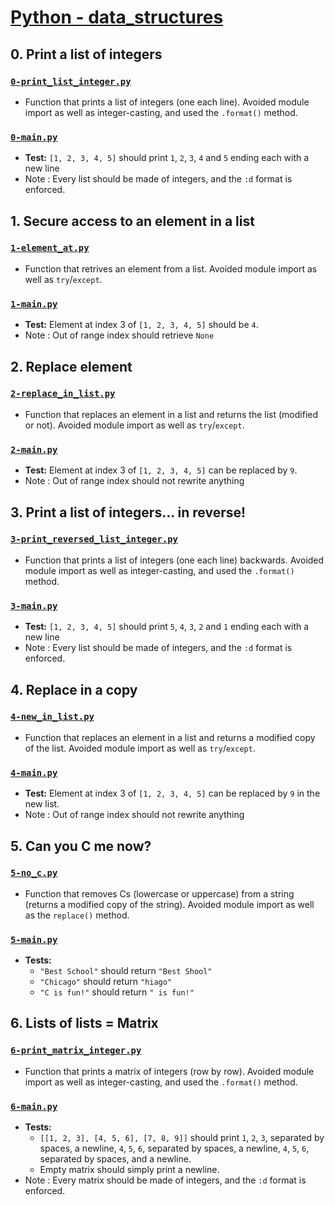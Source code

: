 # [Python - data_structures](https://intranet.hbtn.io/projects/2120)

## 0. Print a list of integers
### [`0-print_list_integer.py`](0-print_list_integer.py)
* Function that prints a list of integers (one each line). Avoided module import as well as integer-casting, and used the `.format()` method.
### [`0-main.py`](0-main.py)
* **Test:** `[1, 2, 3, 4, 5]` should print `1`, `2`, `3`, `4` and `5` ending each with a new line
* Note : Every list should be made of integers, and the `:d` format is enforced.

## 1. Secure access to an element in a list
### [`1-element_at.py`](1-element_at.py)
* Function that retrives an element from a list. Avoided module import as well as `try`/`except`.
### [`1-main.py`](1-main.py)
* **Test:** Element at index 3 of `[1, 2, 3, 4, 5]` should be `4`.
* Note : Out of range index should retrieve `None`

## 2. Replace element
### [`2-replace_in_list.py`](2-replace_in_list.py)
* Function that replaces an element in a list and returns the list (modified or not). Avoided module import as well as `try`/`except`.
### [`2-main.py`](2-main.py)
* **Test:** Element at index 3 of `[1, 2, 3, 4, 5]` can be replaced by `9`.
* Note : Out of range index should not rewrite anything

## 3. Print a list of integers... in reverse!
### [`3-print_reversed_list_integer.py`](3-print_reversed_list_integer.py)
* Function that prints a list of integers (one each line) backwards. Avoided module import as well as integer-casting, and used the `.format()` method.
### [`3-main.py`](3-main.py)
* **Test:** `[1, 2, 3, 4, 5]` should print `5`, `4`, `3`, `2` and `1` ending each with a new line
* Note : Every list should be made of integers, and the `:d` format is enforced.

## 4. Replace in a copy
### [`4-new_in_list.py`](4-new_in_list.py)
* Function that replaces an element in a list and returns a modified copy of the list. Avoided module import as well as `try`/`except`.
### [`4-main.py`](4-main.py)
* **Test:** Element at index 3 of `[1, 2, 3, 4, 5]` can be replaced by `9` in the new list.
* Note : Out of range index should not rewrite anything

## 5. Can you C me now?
### [`5-no_c.py`](5-no_c.py)
* Function that removes Cs (lowercase or uppercase) from a string (returns a modified copy of the string). Avoided module import as well as the `replace()` method.
### [`5-main.py`](5-main.py)
* **Tests:**
    * `"Best School"` should return `"Best Shool"`
    * `"Chicago"` should return `"hiago"`
    * `"C is fun!"` should return `" is fun!"`

## 6. Lists of lists = Matrix
### [`6-print_matrix_integer.py`](6-print_matrix_integer.py)
* Function that prints a matrix of integers (row by row). Avoided module import as well as integer-casting, and used the `.format()` method.
### [`6-main.py`](6-main.py)
* **Tests:**
    * `[[1, 2, 3], [4, 5, 6], [7, 8, 9]]` should print `1`, `2`, `3`, separated by spaces, a newline, `4`, `5`, `6`, separated by spaces, a newline, `4`, `5`, `6`, separated by spaces, and a newline.
    * Empty matrix should simply print a newline.
* Note : Every matrix should be made of integers, and the `:d` format is enforced.
